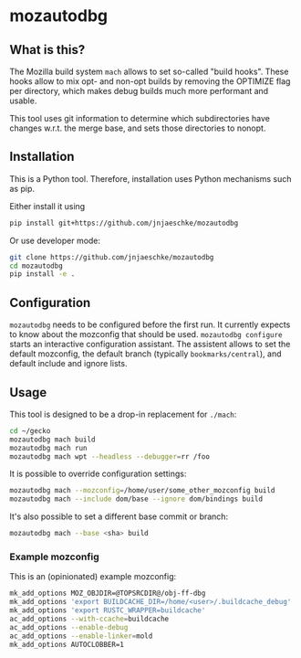 # mozautodbg

## What is this?

The Mozilla build system `mach` allows to set so-called "build hooks".
These hooks allow to mix opt- and non-opt builds by removing the OPTIMIZE flag per directory,
which makes debug builds much more performant and usable.

This tool uses git information to determine which subdirectories have changes w.r.t. the merge base,
and sets those directories to nonopt.

## Installation

This is a Python tool. Therefore, installation uses Python mechanisms such as pip.

Either install it using

```sh
pip install git+https://github.com/jnjaeschke/mozautodbg
```

Or use developer mode:

```sh
git clone https://github.com/jnjaeschke/mozautodbg
cd mozautodbg
pip install -e .
```

## Configuration

`mozautodbg` needs to be configured before the first run. It currently expects to know about the mozconfig that should be used.
`mozautodbg configure` starts an interactive configuration assistant.
The assistent allows to set the default mozconfig, the default branch (typically `bookmarks/central`),
and default include and ignore lists.

## Usage

This tool is designed to be a drop-in replacement for `./mach`:

```sh
cd ~/gecko
mozautodbg mach build
mozautodbg mach run
mozautodbg mach wpt --headless --debugger=rr /foo
```

It is possible to override configuration settings:

```sh
mozautodbg mach --mozconfig=/home/user/some_other_mozconfig build
mozautodbg mach --include dom/base --ignore dom/bindings build
```

It's also possible to set a different base commit or branch:

```sh
mozautodbg mach --base <sha> build
```

### Example mozconfig

This is an (opinionated) example mozconfig:

```sh
mk_add_options MOZ_OBJDIR=@TOPSRCDIR@/obj-ff-dbg
mk_add_options 'export BUILDCACHE_DIR=/home/<user>/.buildcache_debug'
mk_add_options 'export RUSTC_WRAPPER=buildcache'
ac_add_options --with-ccache=buildcache
ac_add_options --enable-debug
ac_add_options --enable-linker=mold
mk_add_options AUTOCLOBBER=1
```

